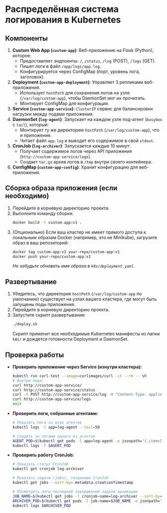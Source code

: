 # Распределённая система логирования в Kubernetes


## Компоненты

1.  **Custom Web App (`custom-app`)**: Веб-приложение на Flask (Python), которое:
    * Предоставляет эндпоинты: `/`, `/status`, `/log` (POST), `/logs` (GET).
    * Пишет логи в файл `/app/logs/app.log`.
    * Конфигурируется через ConfigMap (порт, уровень лога, заголовок).
2.  **Deployment (`custom-app-deployment`)**: Управляет 3 репликами веб-приложения.
    * Использует `hostPath` для сохранения логов на узле (`/var/log/custom-app`), чтобы DaemonSet мог их прочитать.
    * Монтирует ConfigMap для конфигурации.
3.  **Service (`custom-app-service`)**: `ClusterIP` сервис для балансировки нагрузки между подами приложения.
4.  **DaemonSet (`log-agent`)**: Запускает на каждом узле под-агент (`busybox` с `tail`), который:
    * Монтирует ту же директорию `hostPath` (`/var/log/custom-app`), что и приложение.
    * Читает файл `app.log` и выводит его содержимое в свой `stdout`.
5.  **CronJob (`log-archiver`)**: Запускается каждые 10 минут:
    * Получает содержимое логов через API приложения (`http://custom-app-service/logs`).
    * Создает `tar.gz` архив логов в `/tmp` внутри своего контейнера.
6.  **ConfigMap (`custom-app-config`)**: Хранит конфигурацию для веб-приложения.


## Сборка образа приложения (если необходимо)

1.  Перейдите в корневую директорию проекта.
2.  Выполните команду сборки:
    ```bash
    docker build -t custom-app:v1 .
    ```
3.  (Опционально) Если ваш кластер не имеет прямого доступа к локальным образам Docker (например, это не Minikube), загрузите образ в ваш репозиторий:
    ```bash
    docker tag custom-app:v1 your-repo/custom-app:v1
    docker push your-repo/custom-app:v1
    ```
    *Не забудьте обновить имя образа в `k8s/deployment.yaml`*.

## Развертывание

1.  Убедитесь, что директория `hostPath` (`/var/log/custom-app` по умолчанию) существует на узлах вашего кластера, где могут быть запущены поды приложения.
2.  Перейдите в корневую директорию проекта.
3.  Запустите скрипт развертывания:
    ```bash
    ./deploy.sh
    ```
    Скрипт применит все необходимые Kubernetes манифесты из папки `k8s/` и дождется готовности Deployment и DaemonSet.

## Проверка работы

* **Проверить приложение через Service (изнутри кластера):**
    ```bash
    kubectl run curl-test --image=curlimages/curl -it --rm -- sh
    # Внутри пода:
    curl http://custom-app-service/
    curl http://custom-app-service/status
    curl -X POST http://custom-app-service/log -H "Content-Type: application/json" -d '{"message": "Hello from test pod"}'
    curl http://custom-app-service/logs
    exit
    ```
* **Проверить логи, собранные агентами:**
    ```bash
    # Показать логи со всех агентов
    kubectl logs -l app=log-agent --tail=50

    # Следить за логами одного из агентов
    AGENT_POD=$(kubectl get pods -l app=log-agent -o jsonpath='{.items[0].metadata.name}')
    kubectl logs -f $AGENT_POD
    ```
* **Проверить работу CronJob:**
    ```bash
    # Показать статус CronJob
    kubectl get cronjob log-archiver

    # Показать задачи (jobs), созданные CronJob
    kubectl get jobs --sort-by=.metadata.creationTimestamp

    # Посмотреть логи последней завершенной задачи архивации
    JOB_NAME=$(kubectl get jobs -l cronjob-name=log-archiver --sort-by=.metadata.creationTimestamp -o jsonpath='{.items[-1:].metadata.name}')
    ARCHIVER_POD=$(kubectl get pods -l job-name=$JOB_NAME -o jsonpath='{.items[0].metadata.name}')
    kubectl logs $ARCHIVER_POD
    ```
